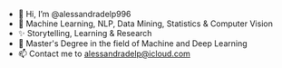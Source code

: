 - 👋 Hi, I’m @alessandradelp996
- 👀 Machine Learning, NLP, Data Mining, Statistics & Computer Vision 
- ✨ Storytelling, Learning & Research 
- 🌱 Master's Degree in the field of Machine and Deep Learning 
- 📫 Contact me to alessandradelp@icloud.com

<!---
alessandradelp996/alessandradelp996 is a ✨ special ✨ repository because its `README.md` (this file) appears on your GitHub profile.
You can click the Preview link to take a look at your changes.
--->
